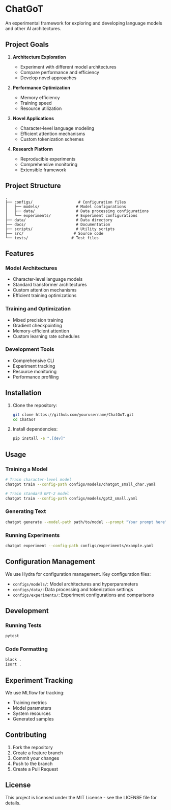 # ChatGoT

An experimental framework for exploring and developing language models and other AI architectures.

## Project Goals

1. **Architecture Exploration**
   - Experiment with different model architectures
   - Compare performance and efficiency
   - Develop novel approaches

2. **Performance Optimization**
   - Memory efficiency
   - Training speed
   - Resource utilization

3. **Novel Applications**
   - Character-level language modeling
   - Efficient attention mechanisms
   - Custom tokenization schemes

4. **Research Platform**
   - Reproducible experiments
   - Comprehensive monitoring
   - Extensible framework

## Project Structure

```
.
├── configs/                    # Configuration files
│   ├── models/                # Model configurations
│   ├── data/                  # Data processing configurations
│   └── experiments/           # Experiment configurations
├── data/                      # Data directory
├── docs/                      # Documentation
├── scripts/                   # Utility scripts
├── src/                      # Source code
└── tests/                   # Test files
```

## Features

### Model Architectures
- Character-level language models
- Standard transformer architectures
- Custom attention mechanisms
- Efficient training optimizations

### Training and Optimization
- Mixed precision training
- Gradient checkpointing
- Memory-efficient attention
- Custom learning rate schedules

### Development Tools
- Comprehensive CLI
- Experiment tracking
- Resource monitoring
- Performance profiling

## Installation

1. Clone the repository:
   ```bash
   git clone https://github.com/yourusername/ChatGoT.git
   cd ChatGoT
   ```

2. Install dependencies:
   ```bash
   pip install -e ".[dev]"
   ```

## Usage

### Training a Model

```bash
# Train character-level model
chatgot train --config-path configs/models/chatgot_small_char.yaml

# Train standard GPT-2 model
chatgot train --config-path configs/models/gpt2_small.yaml
```

### Generating Text

```bash
chatgot generate --model-path path/to/model --prompt "Your prompt here"
```

### Running Experiments

```bash
chatgot experiment --config-path configs/experiments/example.yaml
```

## Configuration Management

We use Hydra for configuration management. Key configuration files:

- `configs/models/`: Model architectures and hyperparameters
- `configs/data/`: Data processing and tokenization settings
- `configs/experiments/`: Experiment configurations and comparisons

## Development

### Running Tests
```bash
pytest
```

### Code Formatting
```bash
black .
isort .
```

## Experiment Tracking

We use MLflow for tracking:
- Training metrics
- Model parameters
- System resources
- Generated samples

## Contributing

1. Fork the repository
2. Create a feature branch
3. Commit your changes
4. Push to the branch
5. Create a Pull Request

## License

This project is licensed under the MIT License - see the LICENSE file for details.